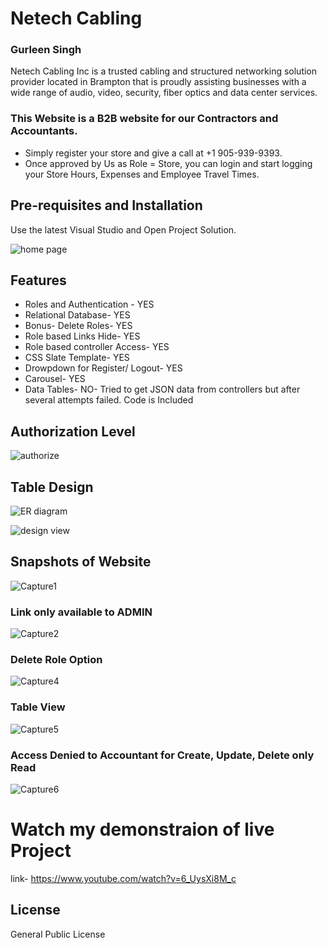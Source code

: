 # Netech Cabling
### Gurleen Singh

Netech Cabling Inc is a trusted cabling and structured networking solution provider located in Brampton that is proudly assisting businesses with a wide range of audio, video, security, fiber optics and data center services. 

### This Website is a B2B website for our Contractors and Accountants. 

* Simply register your store and give a call at +1 905-939-9393.
* Once approved by Us as Role = Store, you can login and start logging your Store Hours, Expenses and Employee Travel Times.

## Pre-requisites and Installation

Use the latest Visual Studio and Open Project Solution.

![home page](https://user-images.githubusercontent.com/42320689/79030263-296b4d00-7b66-11ea-9944-086f323b94d0.JPG)

## Features
* Roles and Authentication - YES
* Relational Database- YES
* Bonus- Delete Roles- YES
* Role based Links Hide- YES
* Role based controller Access- YES
* CSS Slate Template- YES
* Drowpdown for Register/ Logout- YES
* Carousel- YES
* Data Tables- NO-  Tried to get JSON data from controllers but after several attempts failed. Code is Included

## Authorization Level

![authorize](https://user-images.githubusercontent.com/42320689/79030211-f32dcd80-7b65-11ea-93d7-84a1b998553f.JPG)
      

## Table Design 


![ER diagram](https://user-images.githubusercontent.com/42320689/79030229-09d42480-7b66-11ea-89c8-87342b720683.JPG)


![design view](https://user-images.githubusercontent.com/42320689/79030071-418e9c80-7b65-11ea-8f03-e65481119562.JPG)

## Snapshots of Website

![Capture1](https://user-images.githubusercontent.com/42320689/79030764-b57e7400-7b68-11ea-8501-01f0a04500a2.JPG)

### Link only available to ADMIN
![Capture2](https://user-images.githubusercontent.com/42320689/79030765-b57e7400-7b68-11ea-94db-246b9ff562bc.JPG)

### Delete Role Option
![Capture4](https://user-images.githubusercontent.com/42320689/79030767-b6170a80-7b68-11ea-854d-96bdef6612af.JPG)

### Table View
![Capture5](https://user-images.githubusercontent.com/42320689/79030768-b6170a80-7b68-11ea-90d6-1d94fb89e2dd.JPG)

### Access Denied to Accountant for Create, Update, Delete only Read
![Capture6](https://user-images.githubusercontent.com/42320689/79030763-b4e5dd80-7b68-11ea-9510-a9ddd016a584.JPG)

# Watch my demonstraion of live Project

link- https://www.youtube.com/watch?v=6_UysXi8M_c
## License
General Public License
